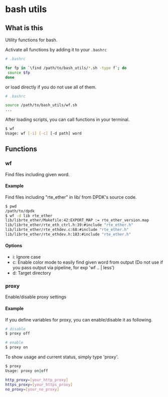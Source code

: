 # bash utils

## What is this

Utility functions for bash.

Activate all functions by adding it to your `.bashrc`

```sh
# .bashrc

for fp in `\find /path/to/bash_utils/*.sh -type f`; do
 source $fp
done
```

or load directly if you do not use all of them.

```sh
# .bashrc

source /path/to/bash_utils/wf.sh
...
```

After loading scripts, you can call functions in your terminal.

```sh
$ wf
Usage: wf [-i] [-c] [-d path] word
```

## Functions

### wf

Find files including given word.

#### Example

Find files including "rte_ether" in lib/ from
DPDK's source code.

```sh
$ pwd
/path/to/dpdk
$ wf -d lib rte_ether
lib/librte_ether/Makefile:42:EXPORT_MAP := rte_ether_version.map
lib/librte_ether/rte_eth_ctrl.h:39:#include "rte_ether.h"
lib/librte_ether/rte_ethdev.c:68:#include "rte_ether.h"
lib/librte_ether/rte_ethdev.h:183:#include "rte_ether.h"
```

#### Options
  * i: Ignore case
  * c: Enable color mode to easily find given word from output
       (Do not use if you pass output via pipeline, for exp 'wf .. | less')
  * d: Target directory

### proxy

Enable/disable proxy settings

#### Example

If you define variables for proxy, you can enable/disable it as following.

```sh
# disable 
$ proxy off 

# enable
$ proxy on
```

To show usage and current status, simply type 'proxy'.

```sh
$ proxy
Usage: proxy on|off

http_proxy=[your_http_proxy]
https_proxy=[your_https_proxy]
no_proxy=[your_no_proxy]
```
